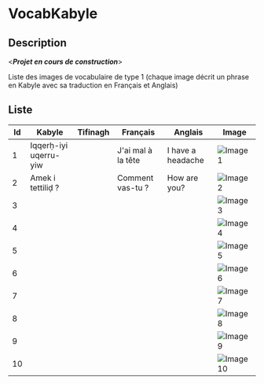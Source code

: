 # VocabKabyle
## Description

<*__Projet en cours de construction__*>

Liste des images de vocabulaire de type 1 (chaque image décrit un phrase en Kabyle avec sa traduction en Français et Anglais)

## Liste

| Id | Kabyle                | Tifinagh | Français           | Anglais           | Image             |
|----|-----------------------|----------|--------------------|-------------------|-------------------|
| 1  | Iqqerḥ-iyi uqerru-yiw |          | J'ai mal à la tête | I have a headache | ![Image1][Img1]   |
| 2  | Amek i tettiliḍ ?     |          | Comment vas-tu ?   | How are you?      | ![Image2][Img2]   |
| 3  |                       |          |                    |                   | ![Image3][Img3]   |
| 4  |                       |          |                    |                   | ![Image4][Img4]   |
| 5  |                       |          |                    |                   | ![Image5][Img5]   |
| 6  |                       |          |                    |                   | ![Image6][Img6]   |
| 7  |                       |          |                    |                   | ![Image7][Img7]   |
| 8  |                       |          |                    |                   | ![Image8][Img8]   |
| 9  |                       |          |                    |                   | ![Image9][Img9]   |
| 10 |                       |          |                    |                   | ![Image10][Img10] |
















[Img1]:https://raw.githubusercontent.com/VocabKabyle/VocabKabyle/master/Type_2/images/1.png
[Img2]:https://raw.githubusercontent.com/VocabKabyle/VocabKabyle/master/Type_2/images/2.png
[Img3]:https://raw.githubusercontent.com/VocabKabyle/VocabKabyle/master/Type_2/images/3.png
[Img4]:https://raw.githubusercontent.com/VocabKabyle/VocabKabyle/master/Type_2/images/4.png
[Img5]:https://raw.githubusercontent.com/VocabKabyle/VocabKabyle/master/Type_2/images/5.png
[Img6]:https://raw.githubusercontent.com/VocabKabyle/VocabKabyle/master/Type_2/images/6.png
[Img7]:https://raw.githubusercontent.com/VocabKabyle/VocabKabyle/master/Type_2/images/7.png
[Img8]:https://raw.githubusercontent.com/VocabKabyle/VocabKabyle/master/Type_2/images/8.png
[Img9]:https://raw.githubusercontent.com/VocabKabyle/VocabKabyle/master/Type_2/images/9.png
[Img10]:https://raw.githubusercontent.com/VocabKabyle/VocabKabyle/master/Type_2/images/10.png
